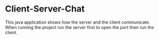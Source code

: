 # Client-Server-Chat

This java application shows how the server and the client communicate.
When running the project run the server first to open the port then run the client.

